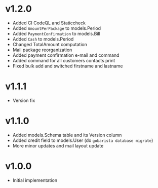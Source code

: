 # v1.2.0
- Added CI CodeQL and Staticcheck
- Added `AmountPerPackage` to models.Period
- Added `PaymentConfirmation` to models.Bill
- Added `Cash` to models.Period
- Changed TotalAmount computation
- Mail package reorganization
- Added payment confirmation e-mail and command
- Added command for all customers contacts print
- Fixed bulk add and switched firstname and lastname

# v1.1.1
- Version fix

# v1.1.0
- Added models.Schema table and its Version column
- Added credit field to models.User (do `gobarista database migrate`)
- More minor updates and mail layout update

# v1.0.0
- Initial implementation